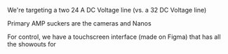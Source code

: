We're targeting a two 24 A DC Voltage line (vs. a 32 DC Voltage line)


Primary AMP suckers are the cameras and Nanos

For control, we have a touchscreen interface (made on Figma) that has all the showouts for 